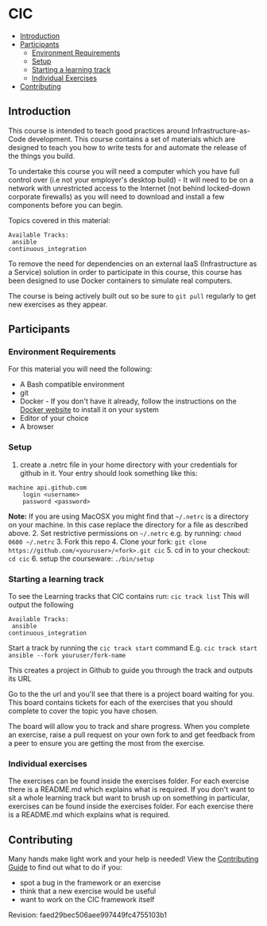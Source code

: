 # CIC
- [Introduction](#introduction)
- [Participants](#participants)
  - [Environment Requirements](#environment-requirements)
  - [Setup](#setup)
  - [Starting a learning track](#starting-a-learning-track)
  - [Individual Exercises](#individual-exercises)
- [Contributing](#contributing)

## Introduction
This course is intended to teach good practices around Infrastructure-as-Code development. This course contains a set of materials which are designed to teach you how to write tests for and automate the release of the things you build.

To undertake this course you will need a computer which you have full control over (i.e not your employer's desktop build) - It will need to be on a network with unrestricted access to the Internet (not behind locked-down corporate firewalls) as you will need to download and install a few components before you can begin.

Topics covered in this material:
```
Available Tracks:
 ansible
continuous_integration
```

To remove the need for dependencies on an external IaaS (Infrastructure as a Service) solution in order to participate in this course, this course has been designed to use Docker containers to simulate real computers.

The course is being actively built out so be sure to `git pull` regularly to get new exercises as they appear.

## Participants
### Environment Requirements
For this material you will need the following:
 - A Bash compatible environment
 - git
 - Docker - If you don't have it already, follow the instructions on the [Docker website](https://docs.docker.com/install/#next-release) to install it on your system
 - Editor of your choice
 - A browser

### Setup
1. create a .netrc file in your home directory with your credentials for github in it.
  Your entry should look something like this:
  ```
  machine api.github.com
      login <username>
      password <password>
  ```
  **Note:** If you are using MacOSX you might find that `~/.netrc` is a directory on your machine. In this case replace the directory for a file as described above.
2. Set restrictive permissions on `~/.netrc` e.g. by running: `chmod 0600 ~/.netrc`
3. Fork this repo
4. Clone your fork: `git clone https://github.com/<youruser>/<fork>.git cic`
5. cd in to your checkout: `cd cic`
6. setup the courseware: `./bin/setup`

### Starting a learning track
To see the Learning tracks that CIC contains run: `cic track list`
This will output the following
```
Available Tracks:
 ansible
continuous_integration
```

Start a track by running the `cic track start` command
E.g. `cic track start ansible --fork youruser/fork-name`

This creates a project in Github to guide you through the track and outputs its URL

Go to the the url and you'll see that there is a project board waiting for you. This board contains tickets for each of the exercises that you should complete to cover the topic you have chosen.

The board will allow you to track and share progress. When you complete an exercise, raise a pull request on your own fork to and get feedback from a peer to ensure you are getting the most from the exercise.

### Individual exercises
The exercises can be found inside the exercises folder. For each exercise there is a README.md which explains what is required. If you don't want to sit a whole learning track but want to brush up on something in particular, exercises can be found inside the exercises folder. For each exercise there is a README.md which explains what is required.

## Contributing
Many hands make light work and your help is needed! View the [Contributing Guide](./CONTRIBUTING.md) to find out what to do if you:
- spot a bug in the framework or an exercise
- think that a new exercise would be useful
- want to work on the CIC framework itself


  

Revision: faed29bec506aee997449fc4755103b1